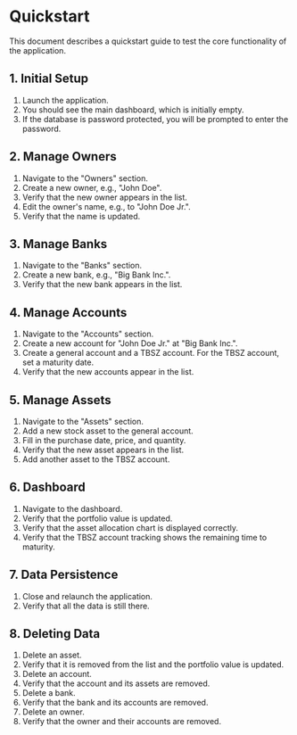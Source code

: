 # Quickstart

This document describes a quickstart guide to test the core functionality of the application.

## 1. Initial Setup

1.  Launch the application.
2.  You should see the main dashboard, which is initially empty.
3.  If the database is password protected, you will be prompted to enter the password.

## 2. Manage Owners

1.  Navigate to the "Owners" section.
2.  Create a new owner, e.g., "John Doe".
3.  Verify that the new owner appears in the list.
4.  Edit the owner's name, e.g., to "John Doe Jr.".
5.  Verify that the name is updated.

## 3. Manage Banks

1.  Navigate to the "Banks" section.
2.  Create a new bank, e.g., "Big Bank Inc.".
3.  Verify that the new bank appears in the list.

## 4. Manage Accounts

1.  Navigate to the "Accounts" section.
2.  Create a new account for "John Doe Jr." at "Big Bank Inc.".
3.  Create a general account and a TBSZ account. For the TBSZ account, set a maturity date.
4.  Verify that the new accounts appear in the list.

## 5. Manage Assets

1.  Navigate to the "Assets" section.
2.  Add a new stock asset to the general account.
3.  Fill in the purchase date, price, and quantity.
4.  Verify that the new asset appears in the list.
5.  Add another asset to the TBSZ account.

## 6. Dashboard

1.  Navigate to the dashboard.
2.  Verify that the portfolio value is updated.
3.  Verify that the asset allocation chart is displayed correctly.
4.  Verify that the TBSZ account tracking shows the remaining time to maturity.

## 7. Data Persistence

1.  Close and relaunch the application.
2.  Verify that all the data is still there.

## 8. Deleting Data

1.  Delete an asset.
2.  Verify that it is removed from the list and the portfolio value is updated.
3.  Delete an account.
4.  Verify that the account and its assets are removed.
5.  Delete a bank.
6.  Verify that the bank and its accounts are removed.
7.  Delete an owner.
8.  Verify that the owner and their accounts are removed.
